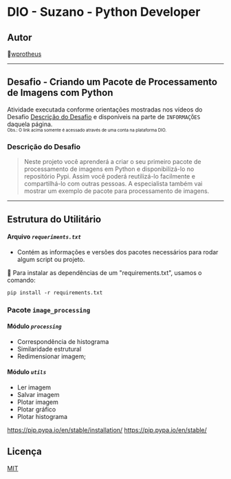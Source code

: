 # DIO - Suzano - Python Developer

## Autor

🔸[wprotheus](https://github.com/wprotheus)

---

## Desafio - Criando um Pacote de Processamento de Imagens com Python  


Atividade executada conforme orientações mostradas nos vídeos do
Desafio [Descrição do Desafio](https://web.dio.me/lab/descomplicando-a-criacao-de-pacotes-de-processamento-de-imagens-em-python/learning/76e292ac-2f61-4682-a449-340773933f1d)
e disponíveis na parte de `INFORMAÇÕES` daquela página.    
<small><sup>Obs.: O link acima somente é acessado através de uma conta na plataforma DIO.</sup></small>

### Descrição do Desafio

> Neste projeto você aprenderá a criar o seu primeiro pacote de processamento de imagens em Python e disponibilizá-lo no repositório Pypi. Assim você poderá reutilizá-lo facilmente e compartilhá-lo com outras pessoas. A especialista também vai mostrar um exemplo de pacote para processamento de imagens.

--- 

## Estrutura do Utilitário  

#### Arquivo *`requeriments.txt`*

- Contém as informações e versões dos pacotes necessários para rodar algum script ou projeto. 

📜 Para instalar as dependências de um "requirements.txt", usamos o comando:
```
pip install -r requirements.txt
```

### Pacote **`image_processing`**  

#### Módulo *`processing`*  
- Correspondência de histograma
- Similaridade estrutural
- Redimensionar imagem;

#### Módulo *`utils`*  
- Ler imagem
- Salvar imagem
- Plotar imagem
- Plotar gráfico
- Plotar histograma



https://pip.pypa.io/en/stable/installation/
https://pip.pypa.io/en/stable/
## Licença
[MIT](https://choosealicense.com/licenses/mit/)

